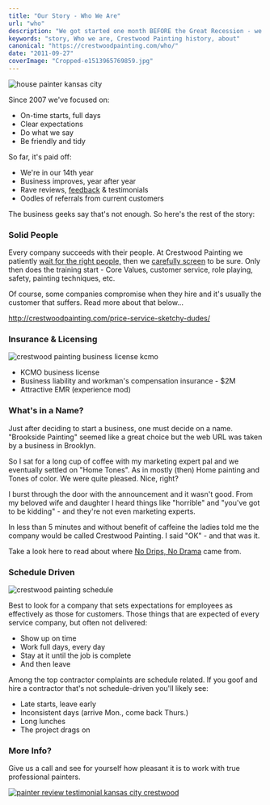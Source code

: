 ```yaml
---
title: "Our Story - Who We Are"
url: "who"
description: "We got started one month BEFORE the Great Recession - we're still here, employing great people and getting great reviews. Check us out!"
keywords: "story, Who we are, Crestwood Painting history, about"
canonical: "https://crestwoodpainting.com/who/"
date: "2011-09-27"
coverImage: "Cropped-e1513965769859.jpg"
---
```


![house painter kansas city](images/Cropped-e1513965769859.jpg)

Since 2007 we've focused on:

- On-time starts, full days
- Clear expectations
- Do what we say
- Be friendly and tidy

So far, it's paid off:

- We're in our 14th year
- Business improves, year after year
- Rave reviews, [feedback](https://crestwoodpainting.com/reviews/) & testimonials
- Oodles of referrals from current customers

The business geeks say that's not enough. So here's the rest of the story:

### Solid People

Every company succeeds with their people. At Crestwood Painting we patiently [wait for the right people,](https://crestwoodpainting.com/crestwood-people/) then we [carefully screen](#background) to be sure. Only then does the training start - Core Values, customer service, role playing, safety, painting techniques, etc.

Of course, some companies compromise when they hire and it's usually the customer that suffers. Read more about that below...

http://crestwoodpainting.com/price-service-sketchy-dudes/

### Insurance & Licensing

![crestwood painting business license kcmo](images/KCMO-biz-license-e1513961088421-150x150.jpeg)

- KCMO business license
- Business liability and workman's compensation insurance - $2M
- Attractive EMR (experience mod)

### What's in a Name?

Just after deciding to start a business, one must decide on a name. "Brookside Painting" seemed like a great choice but the web URL was taken by a business in Brooklyn.

So I sat for a long cup of coffee with my marketing expert pal and we eventually settled on "Home Tones". As in mostly (then) Home painting and Tones of color. We were quite pleased. Nice, right?

I burst through the door with the announcement and it wasn't good. From my beloved wife and daughter I heard things like "horrible" and "you've got to be kidding" - and they're not even marketing experts.

In less than 5 minutes and without benefit of caffeine the ladies told me the company would be called Crestwood Painting. I said "OK" - and that was it.

Take a look here to read about where [No Drips, No Drama](https://crestwoodpainting.com/crestwood-people/#nodrips) came from.

### Schedule Driven

![crestwood painting schedule](images/Schedule-e1513968886159.jpeg)

Best to look for a company that sets expectations for employees as effectively as those for customers. Those things that are expected of every service company, but often not delivered:

- Show up on time
- Work full days, every day
- Stay at it until the job is complete
- And then leave

Among the top contractor complaints are schedule related. If you goof and hire a contractor that's not schedule-driven you'll likely see:

- Late starts, leave early
- Inconsistent days (arrive Mon., come back Thurs.)
- Long lunches
- The project drags on

### More Info?

Give us a call and see for yourself how pleasant it is to work with true professional painters.

[![painter review testimonial kansas city crestwood](images/Ted-Goff.jpg)](https://crestwoodpainting.com/reviews/)
